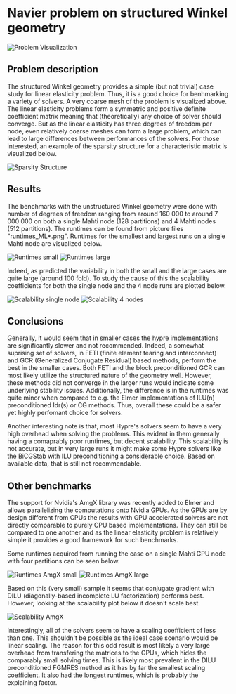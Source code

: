 # Navier problem on structured Winkel geometry

![Problem Visualization](https://github.com/ElmerCSC/elmer-linsys/blob/main/results/Navier-WinkelStructured/navier_winkelStructured.png?raw=true)

## Problem description

The structured Winkel geometry provides a simple (but not trivial) case study for linear elasticity problem. Thus, it is a good choice for benhmarking a variety of solvers. A very coarse mesh of the problem is visualized above. The linear elasticity problems form a symmetric and positive definite coefficient matrix meaning that (theoretically) any choice of solver should converge. But as the linear elasticity has three degrees of freedom per node, even relatively coarse meshes can form a large problem, which can lead to large differences between performances of the solvers. For those interested, an example of the sparsity structure for a characteristic matrix is visualized below.

![Sparsity Structure](https://github.com/ElmerCSC/elmer-linsys/blob/main/results/Navier-WinkelStructured/sparsity_structure.png?raw=true)

## Results

The benchmarks with the unstructured Winkel geometry were done with number of degrees of freedom ranging from around 160 000 to around 7 000 000 on both a single Mahti node (128 partitions) and 4 Mahti nodes (512 partitions). The runtimes can be found from picture files "runtimes_ML*.png". Runtimes for the smallest and largest runs on a single Mahti node are visualized below.

![Runtimes small](https://github.com/ElmerCSC/elmer-linsys/blob/main/results/Navier-WinkelStructured/runtimes_ML1.png?raw=true)
![Runtimes large](https://github.com/ElmerCSC/elmer-linsys/blob/main/results/Navier-WinkelStructured/runtimes_ML3.png?raw=true)

Indeed, as predicted the variability in both the small and the large cases are quite large (around 100 fold). To study the cause of this the scalability coefficients for both the single node and the 4 node runs are plotted below.

![Scalability single node](https://github.com/ElmerCSC/elmer-linsys/blob/main/results/Navier-WinkelStructured/scalability_bar_ML1-3.png?raw=true)
![Scalability 4 nodes](https://github.com/ElmerCSC/elmer-linsys/blob/main/results/Navier-WinkelStructured/scalability_bar_ML1-3_P512.png?raw=true)

## Conclusions

Generally, it would seem that in smaller cases the hypre implementations are significantly slower and not recommended. Indeed, a somewhat suprising set of solvers, in FETI (finite element tearing and interconnect) and GCR (Generalized Conjugate Residual) based methods, perform the best in the smaller cases. Both FETI and the block preconditioned GCR can most likely utilize the structured nature of the geometry well. However, these methods did not converge in the larger runs would indicate some underlying stability issues. Additionally, the difference is in the runtimes was quite minor when compared to e.g. the Elmer implementations of ILU(n) preconditioned Idr(s) or CG methods. Thus, overall these could be a safer yet highly perfomant choice for solvers.

Another interesting note is that, most Hypre's solvers seem to have a very high overhead when solving the problems. This evident in them generally having a comaprably poor runtimes, but decent scalability. This scalability is not accurate, but in very large runs it might make some Hypre solvers like the BiCGStab with ILU preconditioning a considerable choice. Based on available data, that is still not recommendable.

## Other benchmarks

The support for Nvidia's AmgX library was recently added to Elmer and allows parallelizing the computations onto Nvidia GPUs. As the GPUs are by design different from CPUs the results with GPU accelerated solvers are not directly comparable to purely CPU based implementations. They can still be compared to one another and as the linear elasticity problem is relatively simple it provides a good framework for such benchmarks.

Some runtimes acquired from running the case on a single Mahti GPU node with four partitions can be seen below.

![Runtimes AmgX small](https://github.com/ElmerCSC/elmer-linsys/blob/main/results/Navier-WinkelStructured/runtimes_amgx_ML1.png?raw=true)
![Runtimes AmgX large](https://github.com/ElmerCSC/elmer-linsys/blob/main/results/Navier-Structured/runtimes_amgx_ML3.png?raw=true)

Based on this (very small) sample it seems that conjugate gradient with DILU (diagonally-based incomplete LU factorization) performs best. However, looking at the scalability plot below it doesn't scale best.

![Scalability AmgX](https://github.com/ElmerCSC/elmer-linsys/blob/main/results/Poisson-WinkelUnstructured/scalability_bar_amgx_ML2-4.png?raw=true)

Interestingly, all of the solvers seem to have a scaling coefficient of less than one. This shouldn't be possible as the ideal case scenario would be linear scaling. The reason for this odd result is most likely a very large overhead from transfering the matrices to the GPUs, which hides the comparably small solving times. This is likely most prevalent in the DILU preconditioned FGMRES method as it has by far the smallest scaling coefficient. It also had the longest runtimes, which is probably the explaining factor.
